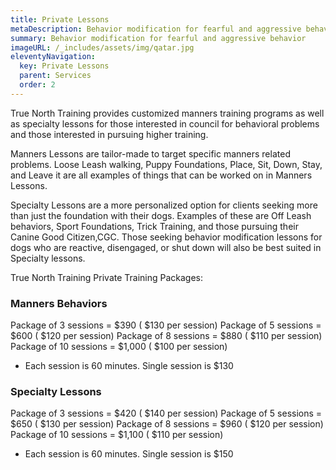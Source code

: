 ```yaml
---
title: Private Lessons
metaDescription: Behavior modification for fearful and aggressive behavior
summary: Behavior modification for fearful and aggressive behavior
imageURL: /_includes/assets/img/qatar.jpg
eleventyNavigation:
  key: Private Lessons
  parent: Services
  order: 2
---
```

True North Training provides customized manners training programs as well as specialty lessons for those interested in council for behavioral problems and those interested in pursuing higher training. 

Manners Lessons are tailor-made to target specific manners related problems. Loose Leash walking, Puppy Foundations, Place, Sit, Down, Stay, and Leave it are all examples of things that can be worked on in Manners Lessons. 

Specialty Lessons are a more personalized option for clients seeking more than just the foundation with their dogs. Examples of these are Off Leash behaviors, Sport Foundations, Trick Training, and those pursuing their Canine Good Citizen,CGC. Those seeking behavior modification lessons for dogs who are reactive, disengaged, or shut down will also be best suited in Specialty lessons. 

True North Training Private Training Packages:

### Manners Behaviors 
Package of 3 sessions = $390 ( $130 per session)
Package of 5 sessions = $600 ( $120 per session)
Package of 8 sessions = $880 ( $110 per session)
Package of 10 sessions = $1,000 ( $100 per session)
* Each session is 60 minutes. Single session is $130



### Specialty Lessons
Package of 3 sessions = $420 ( $140 per session)
Package of 5 sessions = $650 ( $130 per session)
Package of 8 sessions = $960 ( $120 per session)
Package of 10 sessions = $1,100 ( $110 per session)
* Each session is 60 minutes. Single session is $150

